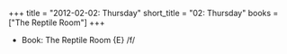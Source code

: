 +++
title = "2012-02-02: Thursday"
short_title = "02: Thursday"
books = ["The Reptile Room"]
+++


* Book: The Reptile Room {E} /f/
